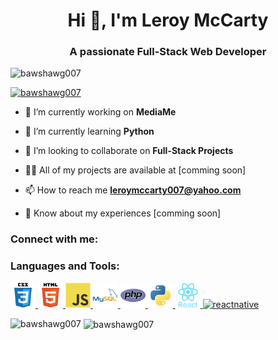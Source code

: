 <h1 align="center">Hi 👋, I'm Leroy McCarty</h1>
<h3 align="center">A passionate Full-Stack Web Developer</h3>

<p align="left"> <img src="https://komarev.com/ghpvc/?username=bawshawg007&label=Profile%20views&color=0e75b6&style=flat" alt="bawshawg007" /> </p>

<p align="left"> <a href="https://github.com/ryo-ma/github-profile-trophy"><img src="https://github-profile-trophy.vercel.app/?username=bawshawg007" alt="bawshawg007" /></a> </p>

- 🔭 I’m currently working on **MediaMe**

- 🌱 I’m currently learning **Python**

- 👯 I’m looking to collaborate on **Full-Stack Projects**

- 👨‍💻 All of my projects are available at [comming soon]

- 📫 How to reach me **leroymccarty007@yahoo.com**

- 📄 Know about my experiences [comming soon]

<h3 align="left">Connect with me:</h3>
<p align="left">
</p>

<h3 align="left">Languages and Tools:</h3>
<p align="left"> <a href="https://www.w3schools.com/css/" target="_blank" rel="noreferrer"> <img src="https://raw.githubusercontent.com/devicons/devicon/master/icons/css3/css3-original-wordmark.svg" alt="css3" width="40" height="40"/> </a> <a href="https://www.w3.org/html/" target="_blank" rel="noreferrer"> <img src="https://raw.githubusercontent.com/devicons/devicon/master/icons/html5/html5-original-wordmark.svg" alt="html5" width="40" height="40"/> </a> <a href="https://developer.mozilla.org/en-US/docs/Web/JavaScript" target="_blank" rel="noreferrer"> <img src="https://raw.githubusercontent.com/devicons/devicon/master/icons/javascript/javascript-original.svg" alt="javascript" width="40" height="40"/> </a> <a href="https://www.mysql.com/" target="_blank" rel="noreferrer"> <img src="https://raw.githubusercontent.com/devicons/devicon/master/icons/mysql/mysql-original-wordmark.svg" alt="mysql" width="40" height="40"/> </a> <a href="https://www.php.net" target="_blank" rel="noreferrer"> <img src="https://raw.githubusercontent.com/devicons/devicon/master/icons/php/php-original.svg" alt="php" width="40" height="40"/> </a> <a href="https://www.python.org" target="_blank" rel="noreferrer"> <img src="https://raw.githubusercontent.com/devicons/devicon/master/icons/python/python-original.svg" alt="python" width="40" height="40"/> </a> <a href="https://reactjs.org/" target="_blank" rel="noreferrer"> <img src="https://raw.githubusercontent.com/devicons/devicon/master/icons/react/react-original-wordmark.svg" alt="react" width="40" height="40"/> </a> <a href="https://reactnative.dev/" target="_blank" rel="noreferrer"> <img src="https://reactnative.dev/img/header_logo.svg" alt="reactnative" width="40" height="40"/> </a> </p>

<p><img align="left" src="https://github-readme-stats.vercel.app/api/top-langs?username=bawshawg007&show_icons=true&locale=en&layout=compact" alt="bawshawg007" /></p>

<p>&nbsp;<img align="center" src="https://github-readme-stats.vercel.app/api?username=bawshawg007&show_icons=true&locale=en" alt="bawshawg007" /></p>
